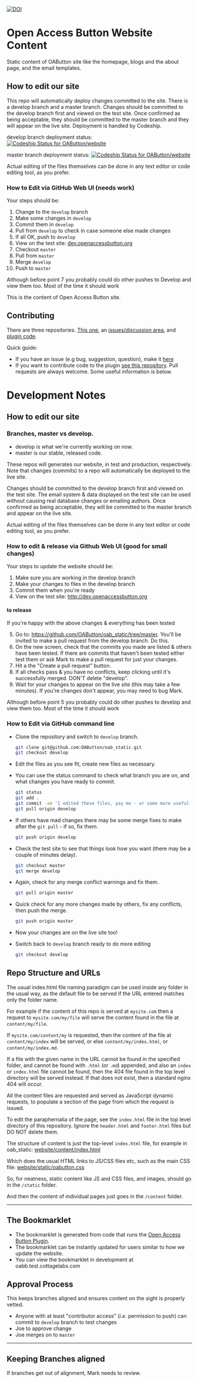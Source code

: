 [![DOI](https://zenodo.org/badge/58967079.svg)](https://zenodo.org/badge/latestdoi/58967079)

# Open Access Button Website Content

Static content of OAButton site like the homepage, blogs and the about page, and the email templates.

## How to edit our site

This repo will automatically deploy changes committed to the site. There is a develop branch and a master branch.
Changes should be committed to the develop branch first and viewed on the test site. Once confirmed as being acceptable, 
they should be committed to the master branch and they will appear on the live site. Deployment is handled by Codeship.

develop branch deployment status: 
[ ![Codeship Status for OAButton/website](https://app.codeship.com/projects/4f79d560-ab44-0134-07f6-7e28a7337ed8/status?branch=develop)](https://app.codeship.com/projects/192217)

master branch deployment status:
[ ![Codeship Status for OAButton/website](https://app.codeship.com/projects/4f79d560-ab44-0134-07f6-7e28a7337ed8/status?branch=master)](https://app.codeship.com/projects/192217)

Actual editing of the files themselves can be done in any text editor or code editing tool, as you prefer.

### How to Edit via GitHub Web UI (needs work)
Your steps should be:

1. Change to the `develop` branch
2. Make some changes in `develop`
2. Commit them in `develop`
3. Pull from `develop` to check in case someone else made changes
4. If all OK, push to `develop`
5. View on the test site: [dev.openaccessbutton.org](http://dev.openaccessbutton.org/)
6. Checkout `master`
7. Pull from `master`
8. Merge `develop`
9. Push to `master`

Although before point 7 you probably could do other pushes to Develop and view them too. Most of the time it should work

This is the content of Open Access Button site.

## Contributing

There are three repositories.  [This one](https://github.com/OAButton/website), an [issues/discussion area](https://github.com/OAButton/discussion), and  [plugin code](https://github.com/OAButton/plugin).

Quick guide:

* If you have an issue (e.g bug, suggestion, question), make it [here](https://github.com/OAButton/discussion)
* If you want to contribute code to the plugin [see this repository](https://github.com/OAButton/plugin). Pull requests are always welcome. Some useful information is below.

# Development Notes

## How to edit our site

### Branches, master vs develop.

* develop is what we're currently working on now.
* master is our stable, released code.

These repos will generates our website, in test and production, respectively.  Note that changes (commits) to a repo will automatically be deployed to the live site.

Changes should be committed to the develop branch first and viewed on the test site. The email system & data displayed on the test site can be used without causing real database changes or emailing authors. Once confirmed as being acceptable, they will be committed to the master branch and appear on the live site. 

Actual editing of the files themselves can be done in any text editor or code editing tool, as you prefer.

### How to edit & release via Github Web UI (good for small changes)

Your steps to update the website should be:

1. Make sure you are working in the develop branch
2. Make your changes to files in the develop branch
3. Commit them when you're ready
4. View on the test site: http://dev.openaccessbutton.org

#### to release

If you're happy with the above changes & everything has been tested

5. Go to: https://github.com/OAButton/oab_static/tree/master. You'll be invited to make a pull request from the develop branch. Do this. 
6. On the new screen, check that the commits you made are listed & others have been tested. If there are commits that haven't been tested either test them or ask Mark to make a pull request for just your changes.  
8. Hit a the "Create a pull request" button.
9. If all checks pass & you have no conflicts, keep clicking until it's successfully merged. DON'T delete "develop".
10. Wait for your changes to appear on the live site (this may take a few minutes). If you're changes don't appear, you may need to bug Mark. 

Although before point 5 you probably could do other pushes to develop and view them too. Most of the time it should work

### How to Edit via GitHub command line

- Clone the repository and switch to `develop` branch.

  ```sh
  git clone git@github.com:OAButton/oab_static.git
  git checkout develop
  ```

- Edit the files as you see fit, create new files as necessary.
- You can use the status command to check what branch you are on, and what changes you have ready to commit.

  ```sh
  git status
  git add .
  git commit -am 'I edited these files, yay me - or some more useful message'
  git pull origin develop
  ```

- If others have mad changes there may be some merge fixes to make after the `git pull` - if so, fix them.

  ```sh
  git push origin develop
  ```

- Check the test site to see that things look how you want (there may be a couple of minutes delay).

  ```sh
  git checkout master
  git merge develop
  ```

- Again, check for any merge conflict warnings and fix them.

  ```sh
  git pull origin master
  ```

- Quick check for any more changes made by others, fix any conflicts, then push the merge.

  ```sh
  git push origin master
  ```

- Now your changes are on the live site too!
- Switch back to `develop` branch ready to do more editing

  ```sh
  git checkout develop
  ```
  
## Repo Structure and URLs

The usual index.html file naming paradigm can be used inside any folder in the usual way, as the default file to be served if the URL entered matches only the folder name.

For example if the content of this repo is served at `mysite.com` then a request to `mysite.com/my/file` will serve the content found in the file at `content/my/file`.

If `mysite.com/content/my` is requested, then the content of the file at `content/my/index` will be served, or else `content/my/index.html`, or `content/my/index.md`.

If a file with the given name in the URL cannot be found in the specified folder, and cannot be found with `.html` (or `.md`) appended, and also an `index` or `index.html` file cannot be found, 
then the 404 file found in the top level directory will be served instead. If that does not exist, then a standard nginx 404 will occur.

All the content files are requested and served as JavaScript dynamic requests, to populate a section of the page from which the request is issued.

To edit the paraphernalia of the page, see the `index.html` file in the top level directory of this repository. Ignore the `header.html` and `footer.html` files but DO NOT delete them.

The structure of content is just the top-level `index.html` file, for example in oab_static: [website/content/index.html](https://github.com/OAButton/website/blob/master/content/index.html)

Which does the usual HTML links to JS/CSS files etc, such as the main CSS file: [website/static/oabutton.css](https://github.com/OAButton/oab_static/blob/master/static/oabutton.css)

So, for neatness, static content like JS and CSS files, and images, should go in the `/static` folder.

And then the content of individual pages just goes in the `/content` folder.


---

## The Bookmarklet

* The bookmarklet is generated from code that runs the [Open Access Button Plugin](https://github.com/oabutton/unified-extension).
* The bookmarklet can be instantly updated for users similar to how we update the website. 
* You can view the bookmarklet in development at oabb.test.cottagelabs.com

## Approval Process

This keeps branches aligned and ensures content on the sight is properly vetted.

* Anyone with at least "contributor access" (_i.e._ permission to push) can commit to `develop` branch to test changes
* Joe to approve change
* Joe merges on to `master`


---

## Keeping Branches aligned

If branches get out of alignment, Mark needs to review.
